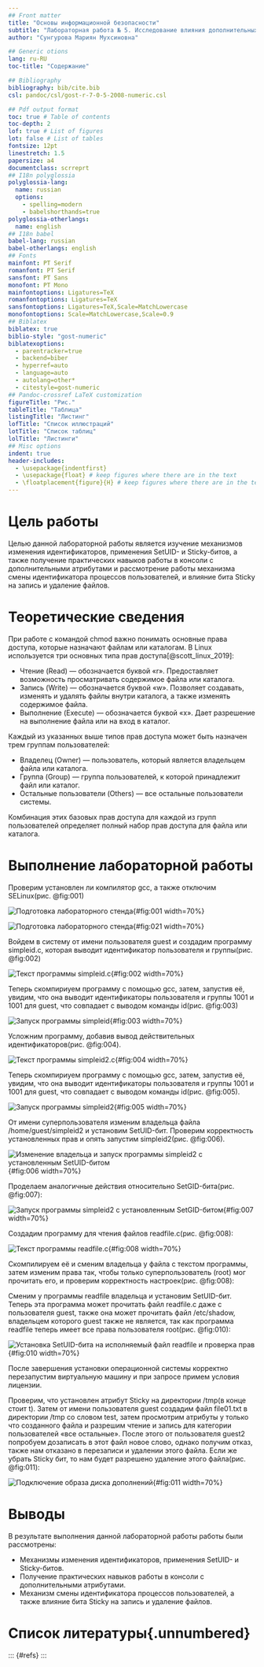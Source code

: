 ```yaml
---
## Front matter
title: "Основы информационной безопасности"
subtitle: "Лабораторная работа № 5. Исследование влияния дополнительных атрибутов"
author: "Сунгурова Мариян Мухсиновна"

## Generic otions
lang: ru-RU
toc-title: "Содержание"

## Bibliography
bibliography: bib/cite.bib
csl: pandoc/csl/gost-r-7-0-5-2008-numeric.csl

## Pdf output format
toc: true # Table of contents
toc-depth: 2
lof: true # List of figures
lot: false # List of tables
fontsize: 12pt
linestretch: 1.5
papersize: a4
documentclass: scrreprt
## I18n polyglossia
polyglossia-lang:
  name: russian
  options:
	- spelling=modern
	- babelshorthands=true
polyglossia-otherlangs:
  name: english
## I18n babel
babel-lang: russian
babel-otherlangs: english
## Fonts
mainfont: PT Serif
romanfont: PT Serif
sansfont: PT Sans
monofont: PT Mono
mainfontoptions: Ligatures=TeX
romanfontoptions: Ligatures=TeX
sansfontoptions: Ligatures=TeX,Scale=MatchLowercase
monofontoptions: Scale=MatchLowercase,Scale=0.9
## Biblatex
biblatex: true
biblio-style: "gost-numeric"
biblatexoptions:
  - parentracker=true
  - backend=biber
  - hyperref=auto
  - language=auto
  - autolang=other*
  - citestyle=gost-numeric
## Pandoc-crossref LaTeX customization
figureTitle: "Рис."
tableTitle: "Таблица"
listingTitle: "Листинг"
lofTitle: "Список иллюстраций"
lotTitle: "Список таблиц"
lolTitle: "Листинги"
## Misc options
indent: true
header-includes:
  - \usepackage{indentfirst}
  - \usepackage{float} # keep figures where there are in the text
  - \floatplacement{figure}{H} # keep figures where there are in the text
---
```


# Цель работы

Целью данной лабораторной работы является изучение механизмов изменения идентификаторов, применения SetUID- и Sticky-битов, а также получение практических навыков работы в консоли с дополнительными атрибутами и рассмотрение работы механизма смены идентификатора процессов пользователей, и влияние бита Sticky на запись и удаление файлов.

# Теоретические сведения

При работе с командой chmod важно понимать основные права доступа, которые назначают файлам или каталогам. В Linux используется три основных типа прав доступа[@scott_linux_2019]:

  - Чтение (Read) — обозначается буквой «r». Предоставляет возможность просматривать содержимое файла или каталога.
  - Запись (Write) — обозначается буквой «w». Позволяет создавать, изменять и удалять файлы внутри каталога, а также изменять содержимое файла.
  - Выполнение (Execute) — обозначается буквой «x». Дает разрешение на выполнение файла или на вход в каталог.

Каждый из указанных выше типов прав доступа может быть назначен трем группам пользователей:

  - Владелец (Owner) — пользователь, который является владельцем файла или каталога.
  - Группа (Group) — группа пользователей, к которой принадлежит файл или каталог.
  - Остальные пользователи (Others) — все остальные пользователи системы.

Комбинация этих базовых прав доступа для каждой из групп пользователей определяет полный набор прав доступа для файла или каталога.

# Выполнение лабораторной работы

Проверим установлен ли компилятор gcc, а также отключим SELinux(рис. @fig:001)

![Подготовка лабораторного стенда](image/1.JPG){#fig:001 width=70%}

![Подготовка лабораторного стенда](image/2.JPG){#fig:021 width=70%}

Войдем в систему от имени пользователя guest и создадим программу simpleid.c, которая выводит идентификатор пользователя и группы(рис. @fig:002)

![Текст программы simpleid.c](image/3.JPG){#fig:002 width=70%}

Теперь скомпириуем программу с помощью gcc, затем, запустив её, увидим, что она выводит идентификаторы пользователя и группы 1001 и 1001 для guest, что совпадает с выводом команды id(рис. @fig:003)

![Запуск программы simpleid](image/4.JPG){#fig:003 width=70%}

Усложним программу, добавив вывод действительных идентификаторов(рис. @fig:004).

![Текст программы simpleid2.c](image/5.JPG){#fig:004 width=70%}

Теперь скомпириуем программу с помощью gcc, затем, запустив её, увидим, что она выводит идентификаторы пользователя и группы 1001 и 1001 для guest, что совпадает с выводом команды id(рис. @fig:005).

![Запуск программы simpleid2](image/6.JPG){#fig:005 width=70%}

От имени суперпользователя изменим владельца файла /home/guest/simpleid2 и установим SetUID-бит. Проверим корректность установленных прав и опять запустим simpleid2(рис. @fig:006).

![Изменение владельца и запуск программы simpleid2 с установленным SetUID-битом](image/7.JPG){#fig:006 width=70%}


Проделаем аналогичные действия относительно SetGID-бита(рис. @fig:007):

![Запуск программы simpleid2 с установленным SetGID-битом](image/8.JPG){#fig:007 width=70%}

Создадим программу для чтения файлов readfile.c(рис. @fig:008):

![Текст программы readfile.c](image/9.JPG){#fig:008 width=70%}

Скомпилируем её и сменим владельца у файла с текстом программы, затем изменим права так, чтобы только суперпользователь (root) мог прочитать его, и проверим корректность настроек(рис. @fig:008):


Сменим у программы readfile владельца и установим SetUID-бит. Теперь эта программа может прочитать файл readfile.c даже с пользователя guest, также она может прочитать файл /etc/shadow, владельцем которого guest также не является, так как программа readfile теперь имеет все права пользователя root(рис. @fig:010):

![Установка SetUID-бита на исполняемый файл readfile и проверка прав](image/10.JPG){#fig:010 width=70%}

После завершения установки операционной системы корректно перезапустим виртуальную машину и при запросе примем условия лицензии. 

Проверим, что установлен атрибут Sticky на директории /tmp(в конце стоит t). Затем от имени пользователя guest создадим файл file01.txt в директории /tmp со словом test, затем просмотрим атрибуты у только что созданного файла и разрешим чтение и запись для категории пользователей «все остальные». После этого от пользователя guest2 попробуем дозаписать в этот файл новое слово, однако получим отказ, также нам отказано в перезаписи и удалении этого файла. Если же убрать Sticky бит, то нам будет разрешено удаление этого файла(рис. @fig:011):

![Подключение образа диска дополнений](image/11.JPG){#fig:011 width=70%}

# Выводы

В результате выполнения данной лабораторной работы работы были рассмотрены:

- Механизмы изменения идентификаторов, применения SetUID- и Sticky-битов.
- Получение практических навыков работы в консоли с дополнительными атрибутами.
- Механизм смены идентификатора процессов пользователей, а также влияние бита Sticky на запись и удаление файлов.

# Список литературы{.unnumbered}

::: {#refs}
:::

